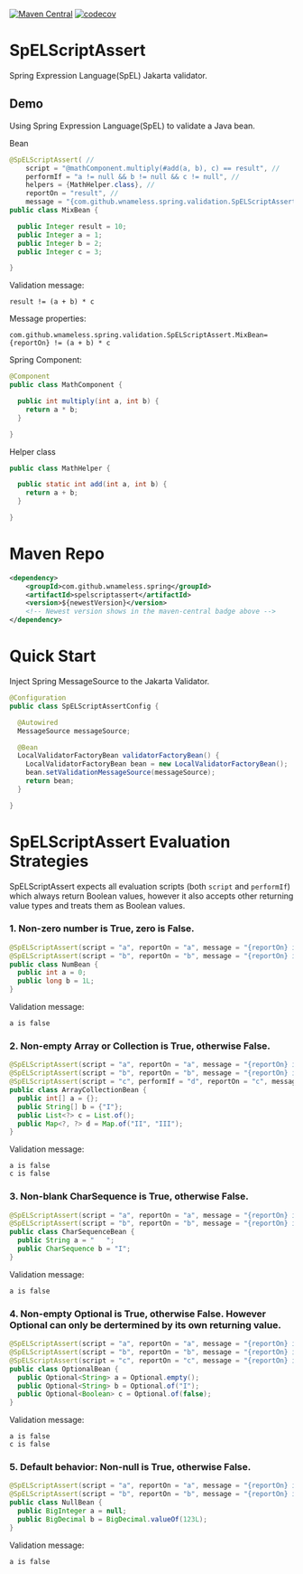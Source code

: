 [![Maven Central](https://maven-badges.herokuapp.com/maven-central/com.github.wnameless.spring/spelscriptassert/badge.svg)](https://maven-badges.herokuapp.com/maven-central/com.github.wnameless.spring/spelscriptassert)
[![codecov](https://codecov.io/gh/wnameless/spelscriptassert/branch/master/graph/badge.svg)](https://codecov.io/gh/wnameless/spelscriptassert)

SpELScriptAssert
=============
Spring Expression Language(SpEL) Jakarta validator.

## Demo
Using Spring Expression Language(SpEL) to validate a Java bean.

Bean
```java
@SpELScriptAssert( //
    script = "@mathComponent.multiply(#add(a, b), c) == result", //
    performIf = "a != null && b != null && c != null", //
    helpers = {MathHelper.class}, //
    reportOn = "result", //
    message = "{com.github.wnameless.spring.validation.SpELScriptAssert.MixBean}")
public class MixBean {

  public Integer result = 10;
  public Integer a = 1;
  public Integer b = 2;
  public Integer c = 3;

}
```

Validation message:
```
result != (a + b) * c
```

Message properties:
```properties
com.github.wnameless.spring.validation.SpELScriptAssert.MixBean={reportOn} != (a + b) * c
```

Spring Component:
```java
@Component
public class MathComponent {

  public int multiply(int a, int b) {
    return a * b;
  }

}
```

Helper class
```java
public class MathHelper {

  public static int add(int a, int b) {
    return a + b;
  }

}
```

# Maven Repo
```xml
<dependency>
	<groupId>com.github.wnameless.spring</groupId>
	<artifactId>spelscriptassert</artifactId>
	<version>${newestVersion}</version>
	<!-- Newest version shows in the maven-central badge above -->
</dependency>
```

# Quick Start
Inject Spring MessageSource to the Jakarta Validator.
```java
@Configuration
public class SpELScriptAssertConfig {

  @Autowired
  MessageSource messageSource;

  @Bean
  LocalValidatorFactoryBean validatorFactoryBean() {
    LocalValidatorFactoryBean bean = new LocalValidatorFactoryBean();
    bean.setValidationMessageSource(messageSource);
    return bean;
  }

}
```

# SpELScriptAssert Evaluation Strategies
SpELScriptAssert expects all evaluation scripts (both `script` and `performIf`) which always return Boolean values, however it also accepts other returning value types and treats them as Boolean values.

### 1. Non-zero number is True, zero is False.
```java
@SpELScriptAssert(script = "a", reportOn = "a", message = "{reportOn} is false")
@SpELScriptAssert(script = "b", reportOn = "b", message = "{reportOn} is false")
public class NumBean {
  public int a = 0;
  public long b = 1L;
}
```
Validation message:
```
a is false
```

### 2. Non-empty Array or Collection is True, otherwise False.
```java
@SpELScriptAssert(script = "a", reportOn = "a", message = "{reportOn} is false")
@SpELScriptAssert(script = "b", reportOn = "b", message = "{reportOn} is false")
@SpELScriptAssert(script = "c", performIf = "d", reportOn = "c", message = "{reportOn} is false")
public class ArrayCollectionBean {
  public int[] a = {};
  public String[] b = {"I"};
  public List<?> c = List.of();
  public Map<?, ?> d = Map.of("II", "III");
}
```
Validation message:
```
a is false
c is false
```

### 3. Non-blank CharSequence is True, otherwise False.
```java
@SpELScriptAssert(script = "a", reportOn = "a", message = "{reportOn} is false")
@SpELScriptAssert(script = "b", reportOn = "b", message = "{reportOn} is false")
public class CharSequenceBean {
  public String a = "   ";
  public CharSequence b = "I";
}
```
Validation message:
```
a is false
```

### 4. Non-empty Optional is True, otherwise False. However Optional<Boolean> can only be dertermined by its own returning value.
```java
@SpELScriptAssert(script = "a", reportOn = "a", message = "{reportOn} is false")
@SpELScriptAssert(script = "b", reportOn = "b", message = "{reportOn} is false")
@SpELScriptAssert(script = "c", reportOn = "c", message = "{reportOn} is false")
public class OptionalBean {
  public Optional<String> a = Optional.empty();
  public Optional<String> b = Optional.of("I");
  public Optional<Boolean> c = Optional.of(false);
}

```
Validation message:
```
a is false
c is false
```

### 5. Default behavior: Non-null is True, otherwise False.
```java
@SpELScriptAssert(script = "a", reportOn = "a", message = "{reportOn} is false")
@SpELScriptAssert(script = "b", reportOn = "b", message = "{reportOn} is false")
public class NullBean {
  public BigInteger a = null;
  public BigDecimal b = BigDecimal.valueOf(123L);
}
```
Validation message:
```
a is false
```

